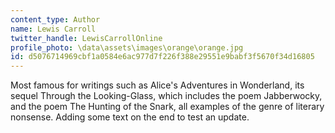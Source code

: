 ```yaml
---
content_type: Author
name: Lewis Carroll
twitter_handle: LewisCarrollOnline
profile_photo: \data\assets\images\orange\orange.jpg
id: d5076714969cbf1a0584e6ac977d7f226f388e29551e9babf3f5670f34d16805
---
```


Most famous for writings such as Alice's Adventures in Wonderland, its sequel Through the Looking-Glass, which includes the poem Jabberwocky, and the poem The Hunting of the Snark, all examples of the genre of literary nonsense. Adding some text on the end to test an update.